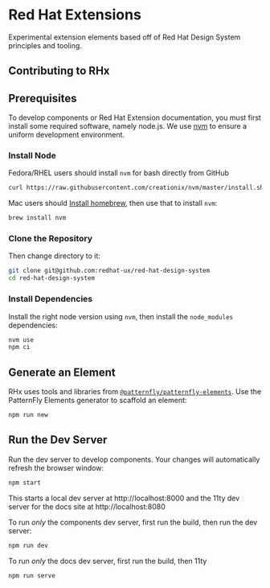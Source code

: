 # Red Hat Extensions

Experimental extension elements based off of Red Hat Design System principles and tooling.

## Contributing to RHx

## Prerequisites

To develop components or Red Hat Extension documentation, you must first install
some required software, namely node.js. We use [nvm](https://github.com/nvm-sh/nvm)
to ensure a uniform development environment.

### Install Node
Fedora/RHEL users should install `nvm` for bash directly from GitHub

```bash
curl https://raw.githubusercontent.com/creationix/nvm/master/install.sh | bash
```

Mac users should [Install homebrew](https://brew.sh/), then use that to install `nvm`:

```bash
brew install nvm
```

### Clone the Repository

Then change directory to it:

```bash
git clone git@github.com:redhat-ux/red-hat-design-system
cd red-hat-design-system
```

### Install Dependencies
Install the right node version using `nvm`, then install the `node_modules` dependencies:

```bash
nvm use
npm ci
```

## Generate an Element

RHx uses tools and libraries from  [`@patternfly/patternfly-elements`](https://github.com/patternfly/patternfly-elements).
Use the PatternFly Elements generator to scaffold an element:

```bash
npm run new
```

## Run the Dev Server
Run the dev server to develop components. Your changes will automatically refresh the browser
window:

```bash
npm start
```

This starts a local dev server at http://localhost:8000 and the 11ty dev server for the docs site at http://localhost:8080

To run *only* the components dev server, first run the build, then run the dev 
server:
```bash
npm run dev
```

To run *only* the docs dev server, first run the build, then 11ty
```bash
npm run serve
```
